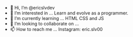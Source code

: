 - 👋 Hi, I’m @ericslvdev
- 👀 I’m interested in ... Learn and evolve as a programmer.
- 🌱 I’m currently learning ... HTML CSS and JS
- 💞️ I’m looking to collaborate on ...
- 📫 How to reach me ... Instagram: eric.slv00

<!---
ericslvdev/ericslvdev is a ✨ special ✨ repository because its `README.md` (this file) appears on your GitHub profile.
You can click the Preview link to take a look at your changes.
--->
